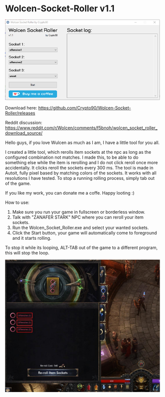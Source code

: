 # Wolcen-Socket-Roller v1.1

![Image of Yaktocat](https://raw.githubusercontent.com/Crypto90/Wolcen-Socket-Roller/master/Screenshot_1.1.png)

Download here: https://github.com/Crypto90/Wolcen-Socket-Roller/releases

Reddit discussion: https://www.reddit.com/r/Wolcen/comments/f5bnoh/wolcen_socket_roller_download_source/

Hello guys, if you love Wulcen as much as I am, I have a little tool for you all.

I created a little tool, which rerolls item sockets at the npc as long as the configured combination not matches. I made this, to be able to do something else while the item is rerolling and I do not click reroll once more accidentally. It clicks reroll the sockets every 300 ms. The tool is made in Autoit, fully pixel based by matching colors of the sockets. It works with all resolutions I have tested. To stop a running rolling process, simply tab out of the game.

If you like my work, you can donate me a coffe. Happy looting :)


How to use:
1. Make sure you run your game in fullscreen or borderless window.
2. Talk with "ZANAFER STARK" NPC where you can reroll your item sockets.
3. Run the Wolcen_Socket_Roller.exe and select your wanted sockets.
4. Click the Start button, your game will automatically come to foreground and it starts rolling.

To stop it while its looping, ALT-TAB out of the game to a different program, this will stop the loop.

![Image of Yaktocat](https://raw.githubusercontent.com/Crypto90/Wolcen-Socket-Roller/master/screenshot_ingame.jpg)
